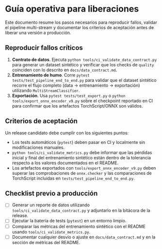 # Guía operativa para liberaciones

Este documento resume los pasos necesarios para reproducir fallos, validar el
pipeline multi-stream y documentar los criterios de aceptación antes de liberar
una versión a producción.

## Reproducir fallos críticos

1. **Contrato de datos**. Ejecuta `python tools/ci_validate_data_contract.py`
   para generar un dataset sintético y verificar que los checks de `quality`
   coinciden con lo descrito en `docs/data_contract.md`.
2. **Entrenamiento de humo**. Corre `pytest tests/test_pipeline_end_to_end.py`
   para validar que el dataset sintético recorre el flujo completo
   (data → entrenamiento → exportación) utilizando `MultiStreamClassifier`.
3. **Exportación**. Usa `pytest tests/test_export.py` o
   `python tools/export_onnx_encoder_v9.py` sobre el checkpoint reportado en CI
   para confirmar que los artefactos TorchScript/ONNX son válidos.

## Criterios de aceptación

Un release candidato debe cumplir con los siguientes puntos:

- Los tests automáticos (`pytest`) deben pasar en CI y localmente sin
  modificaciones manuales.
- `python tools/ci_validate_metrics.py` debe informar que las pérdidas inicial y
  final del entrenamiento sintético están dentro de la tolerancia respecto a los
  valores documentados en el README.
- Los artefactos exportados con `tools/export_onnx_encoder_v9.py` deben superar
  las comprobaciones de `onnx.checker` y las comparaciones de TorchScript
  incluidas en `tests/test_pipeline_end_to_end.py`.

## Checklist previo a producción

- [ ] Generar un reporte de datos utilizando `tools/ci_validate_data_contract.py`
      y adjuntarlo en la bitácora de la release.
- [ ] Ejecutar la batería de tests (`pytest`) en un entorno limpio.
- [ ] Comparar las métricas del entrenamiento sintético con el README usando
      `tools/ci_validate_metrics.py`.
- [ ] Documentar cualquier desvío o ajuste en `docs/data_contract.md` y en la
      sección de métricas del README.
